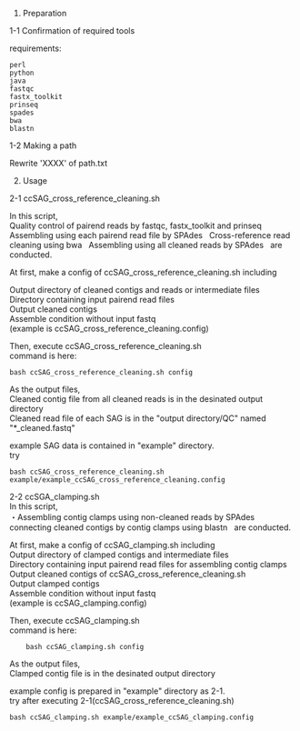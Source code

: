 1. Preparation

1-1 Confirmation of required tools

requirements:

	perl
	python
	java
	fastqc
	fastx_toolkit
	prinseq
	spades
	bwa
	blastn

1-2 Making a path

Rewrite 'XXXX' of path.txt


2. Usage

2-1 ccSAG_cross_reference_cleaning.sh  

In this script,  
Quality control of pairend reads by fastqc, fastx_toolkit and prinseq  
Assembling using each pairend read file by SPAdes  
Cross-reference read cleaning using bwa  
Assembling using all cleaned reads by SPAdes  
are conducted.  

At first, make a config of ccSAG_cross_reference_cleaning.sh including

 Output directory of cleaned contigs and reads or intermediate files  
 Directory containing input pairend read files  
 Output cleaned contigs  
 Assemble condition without input fastq  
(example is ccSAG_cross_reference_cleaning.config)  

Then, execute ccSAG_cross_reference_cleaning.sh  
command is here:

	bash ccSAG_cross_reference_cleaning.sh config  

As the output files,  
 Cleaned contig file from all cleaned reads is in the desinated output directory  
 Cleaned read file of each SAG is in the "output directory/QC" named "*_cleaned.fastq"  

example SAG data is contained in "example" directory.  
try

	bash ccSAG_cross_reference_cleaning.sh example/example_ccSAG_cross_reference_cleaning.config  

2-2 ccSGA_clamping.sh  
In this script,  
 ・Assembling contig clamps using non-cleaned reads by SPAdes  
 connecting cleaned contigs by contig clamps using blastn  
are conducted.  

At first, make a config of ccSAG_clamping.sh including  
 Output directory of clamped contigs and intermediate files  
 Directory containing input pairend read files for assembling contig clamps  
 Output cleaned contigs of ccSAG_cross_reference_cleaning.sh  
 Output clamped contigs  
 Assemble condition without input fastq  
(example is ccSAG_clamping.config)  

Then, execute ccSAG_clamping.sh  
command is here:  

        bash ccSAG_clamping.sh config  

As the output files,  
 Clamped contig file is in the desinated output directory  

example config is prepared in "example" directory as 2-1.  
try after executing 2-1(ccSAG_cross_reference_cleaning.sh)  

	bash ccSAG_clamping.sh example/example_ccSAG_clamping.config  
